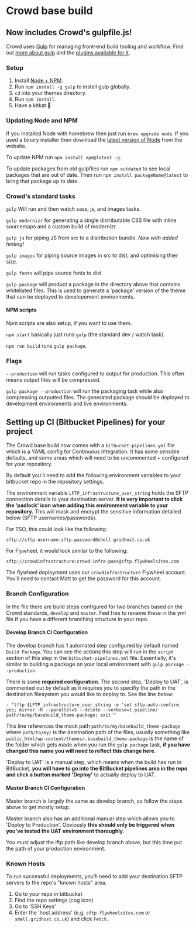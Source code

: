 # Crowd base build


## Now includes Crowd's gulpfile.js!

Crowd uses [Gulp](http://gulpjs.com/) for managing front-end build tooling and
workflow. Find out [more about
gulp](https://github.com/gulpjs/gulp/blob/master/docs/getting-started.md) and
the [plugins available for it](http://gulpjs.com/plugins/).

### Setup

1. Install [Node + NPM](https://www.npmjs.com/get-npm).
2. Run `npm install -g gulp` to install gulp globally.
3. `cd` into your themes directory.
4. Run `npm install`.
5. Have a kitkat 🍫

### Updating Node and NPM

If you installed Node with homebrew then just run `brew upgrade node`. If you
used a binary installer then download the [latest version of
Node](https://nodejs.org/en/) from the website.

To update NPM run `npm install npm@latest -g`.

To update packages from old gulpfiles run `npm outdated` to see local packages
that are out of date. Then run `npm install packageName@latest` to bring that
package up to date.

### Crowd's standard tasks

`gulp` Will run and then watch sass, js, and images tasks.

`gulp modernizr` for generating a single distributable CSS file with inline
sourcemaps and a custom build of modernizr.

`gulp js` for piping JS from src to a distribution bundle. *Now with added
hinting!*

`gulp images` for piping source images in src to dist, and optimising thier
size.

`gulp fonts` will pipe source fonts to dist

`gulp package` will product a package in the directory above that contains
whitelisted files. This is used to generate a 'package' version of the theme
that can be deployed to developement environments.

#### NPM scripts

Npm scripts are also setup, if you want to use them.

`npm start` basically just runs `gulp` (the standard dev / watch task).

`npm run build` runs `gulp package`.

### Flags

`--production` will run tasks configured to output for production. This often
means output files will be compressed.

`gulp package --production` will run the packaging task while also compressing
outputted files. The generated package should be deployed to development
environments and live environments.


## Setting up CI (Bitbucket Pipelines) for your project

The Crowd base build now comes with a `bitbucket-pipelines.yml` file which is a
YAML config for Continuous Integration. It has some sensible defaults, and some
areas which will need to be uncommented + configured for your repository.

By default you'll need to add the following environment variables to your
bitbucket repo in the repository settings.

The environment variable `LFTP_infrastructure_user_string` holds the SFTP
connection details to your destination server. __It is very important to click
the 'padlock' icon when adding this environment variable to your repository.__
This will mask and encrypt the sensitive information detailed below (SFTP
usernames/passwords).


For TSO, this could look like the following:
```
sftp://sftp-username:sftp-password@shell.gridhost.co.uk
```

For Flywheel, it would look similar to the following:
```
sftp://crowdinfrastructure:crowd-infra-pass@sftp.flywheelsites.com
```

The flywheel deployment uses our `crowdinfrastructure` Flywheel account. You'll
need to contact Matt to get the password for this account.

### Branch Configuration

In the file there are build steps configured for two branches based on the Crowd
standards, `develop` and `master`. Feel free to rename these in the yml file if
you have a different branching structure in your repo.

#### Develop Branch CI Configuration

The develop branch has 1 automated step configured by default named `Build
Package`. You can see the actions this step will run in the `script` section of
this step in the `bitbucket-pipelines.yml` file. Essentially, it's similar to
building a package on your local environment with `gulp package --production`.

There is some __required configuration__. The second step, 'Deploy to UAT', is
commented out by default as it requires you to specifiy the path in the
destination filesystem you would like to deploy to. See the line below:

```
- "lftp $LFTP_infrastructure_user_string -e 'set sftp:auto-confirm yes; mirror -R --parallel=5 --delete --verbose=1 pipeline/ path/to/my/basebuild_theme-package; exit'"
```
This line references the mock path `path/to/my/basebuild_theme-package` where
`path/to/my/` is the destination path of the files, usually something like
`public_html/wp-content/themes/`. `basebuild_theme-package` is the name of the
folder which gets made when you run the `gulp package` task, __if you have
changed this name you will need to reflect this change here__.

'Deploy to UAT' is a manual step, which means when the build has run in
BitBucket, __you will have to go into the BitBucket pipelines area in the repo
and click a button marked 'Deploy'__ to actually deploy to UAT.

#### Master Branch CI Configuration

Master branch is largely the same as develop branch, so follow the steps above
to get mostly setup.

Master branch also has an additional manual step which allows you to 'Deploy to
Production'. Obviously __this should only be triggered when you've tested the
UAT environment thoroughly__.

You must adjust the lftp path like develop branch above, but this time put the
path of your production environment.


### Known Hosts

To run successful deployments, you'll need to add your destination SFTP servers
to the repo's "known hosts" area.

1. Go to your repo in bitbucket
2. Find the repo settings (cog icon)
3. Go to 'SSH Keys'
4. Enter the 'host address' (e.g. `sftp.flywheelsites.com` or
   `shell.gridhost.co.uk`) and click `Fetch`.
